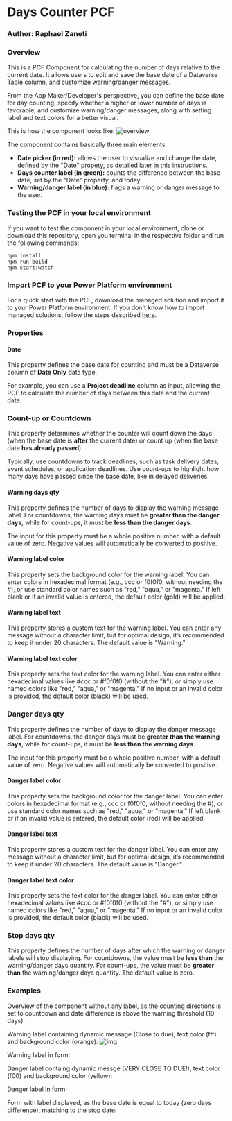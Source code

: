 # Days Counter PCF
### Author: Raphael Zaneti

### Overview
This is a PCF Component for calculating the number of days relative to the current date. It allows users to edit and save the base date of a Dataverse Table column, and customize warning/danger messages. 

From the App Maker/Developer's perspective, you can define the base date for day counting, specify whether a higher or lower number of days is favorable, and customize warning/danger messages, along with setting label and text colors for a better visual.

This is how the component looks like:
![overview](https://github.com/raphaelzaneti/pcf-gallery/blob/main/daysCounter/daysCounter/img/overview.png?raw=true)

The component contains basically three main elements:
- **Date picker (in red):** allows the user to visualize and change the date, defined by the "Date" propety, as detailed later in this instructions. 
- **Days counter label (in green):** counts the difference between the base date, set by the "Date" property, and today.
- **Warning/danger label (in blue):** flags a warning or danger message to the user. 


### Testing the PCF in your local environment
If you want to test the component in your local environment, clone or download this repository, open you terminal in the respective folder and run the following commands:

```
npm install
npm run build
npm start:watch
```

### Import PCF to your Power Platform environment
For a quick start with the PCF, download the managed solution and import it to your Power Platform environment. If you don't know how to import managed solutions, follow the steps described [here](https://learn.microsoft.com/en-us/power-apps/maker/data-platform/import-update-export-solutions).


### Properties

#### Date
This property defines the base date for counting and must be a Dataverse column of **Date Only** data type.

For example, you can use a **Project deadline** column as input, allowing the PCF to calculate the number of days between this date and the current date.

### Count-up or Countdown
This property determines whether the counter will count down the days (when the base date is **after** the current date) or count up (when the base date **has already passed**).

Typically, use countdowns to track deadlines, such as task delivery dates, event schedules, or application deadlines. Use count-ups to highlight how many days have passed since the base date, like in delayed deliveries.  

#### Warning days qty
This property defines the number of days to display the warning message label. For countdowns, the warning days must be **greater than the danger days**, while for count-ups, it must be **less than the danger days**.

The input for this property must be a whole positive number, with a default value of zero. Negative values will automatically be converted to positive.

#### Warning label color
This property sets the background color for the warning label. You can enter colors in hexadecimal format (e.g., ccc or f0f0f0, without needing the #), or use standard color names such as "red," "aqua," or "magenta." If left blank or if an invalid value is entered, the default color (gold) will be applied.

#### Warning label text
This property stores a custom text for the warning label. You can enter any message without a character limit, but for optimal design, it’s recommended to keep it under 20 characters. The default value is "Warning."

#### Warning label text color
This property sets the text color for the warning label. You can enter either hexadecimal values like #ccc or #f0f0f0 (without the "#"), or simply use named colors like "red," "aqua," or "magenta." If no input or an invalid color is provided, the default color (black) will be used.

### Danger days qty
This property defines the number of days to display the danger message label. For countdowns, the danger days must be **greater than the warning days**, while for count-ups, it must be **less than the warning days**.

The input for this property must be a whole positive number, with a default value of zero. Negative values will automatically be converted to positive.

#### Danger label color
This property sets the background color for the danger label. You can enter colors in hexadecimal format (e.g., ccc or f0f0f0, without needing the #), or use standard color names such as "red," "aqua," or "magenta." If left blank or if an invalid value is entered, the default color (red) will be applied.

#### Danger label text
This property stores a custom text for the danger label. You can enter any message without a character limit, but for optimal design, it’s recommended to keep it under 20 characters. The default value is "Danger."

#### Danger label text color
This property sets the text color for the danger label. You can enter either hexadecimal values like #ccc or #f0f0f0 (without the "#"), or simply use named colors like "red," "aqua," or "magenta." If no input or an invalid color is provided, the default color (black) will be used.

### Stop days qty
This property defines the number of days after which the warning or danger labels will stop displaying. For countdowns, the value must be **less than** the warning/danger days quantity. For count-ups, the value must be **greater than** the warning/danger days quantity. The default value is zero.


### Examples
Overview of the component without any label, as the counting directions is set to countdown and date difference is above the warning threshold (10 days):


Warning label containing dynamic message (Close to due), text color (fff) and background color (orange): 
![img](https://github.com/raphaelzaneti/pcf-gallery/blob/main/daysCounter/daysCounter/img/warning%20label%20in%20form.png?raw=true)

Warning label in form:


Danger label containg dynamic messge (VERY CLOSE TO DUE!), text color (f00) and background color (yellow):


Danger label in form:


Form with label displayed, as the base date is equal to today (zero days difference), matching to the stop date:

